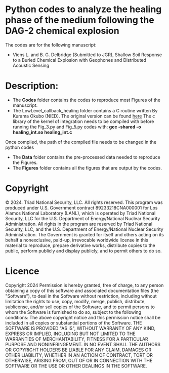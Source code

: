 # Python codes to analyze the healing phase of the medium following the DAG-2 chemical explosion

The codes are for the following manuscript:
- Viens L. and B. G. Delbridge (Submitted to JGR), Shallow Soil Response to a Buried Chemical Explosion with Geophones and Distributed Acoustic Sensing


# Description:

- The **Codes** folder contains the codes to reproduce most Figures of the manuscript.
 - The LowLevel_callback_healing folder contains a C routine written By Kurama Okubo (NIED). The original version can be found [here](https://github.com/kura-okubo/SeisMonitoring_Paper/tree/master/Post/ModelFit/code/LowLevel_callback_healing_distributed)
The c library of the kernel of integration needs to be compiled with before running the Fig_3.py and Fig_5.py codes with: 
   **gcc -shared -o healing_int.so healing_int.c**

Once compiled, the path of the compiled file needs to be changed in the python codes 
- The **Data** folder contains the pre-processed data needed to reproduce the Figures.
- The **Figures** folder contains all the figures that are output by the codes.

# Copyright

© 2024. Triad National Security, LLC. All rights reserved.
This program was produced under U.S. Government contract 89233218CNA000001 for Los Alamos
National Laboratory (LANL), which is operated by Triad National Security, LLC for the U.S.
Department of Energy/National Nuclear Security Administration. All rights in the program are
reserved by Triad National Security, LLC, and the U.S. Department of Energy/National Nuclear
Security Administration. The Government is granted for itself and others acting on its behalf a
nonexclusive, paid-up, irrevocable worldwide license in this material to reproduce, prepare
derivative works, distribute copies to the public, perform publicly and display publicly, and to permit
others to do so.

# Licence

Copyright 2024
Permission is hereby granted, free of charge, to any person obtaining a copy of this software and associated documentation files (the "Software"), to deal in the Software without restriction, including without limitation the rights to use, copy, modify, merge, publish, distribute, sublicense, and/or sell copies of the Software, and to permit persons to whom the Software is furnished to do so, subject to the following conditions:
The above copyright notice and this permission notice shall be included in all copies or substantial portions of the Software.
THE SOFTWARE IS PROVIDED "AS IS", WITHOUT WARRANTY OF ANY KIND, EXPRESS OR
IMPLIED, INCLUDING BUT NOT LIMITED TO THE WARRANTIES OF MERCHANTABILITY,
FITNESS FOR A PARTICULAR PURPOSE AND NONINFRINGEMENT. IN NO EVENT SHALL THE
AUTHORS OR COPYRIGHT HOLDERS BE LIABLE FOR ANY CLAIM, DAMAGES OR OTHER
LIABILITY, WHETHER IN AN ACTION OF CONTRACT, TORT OR OTHERWISE, ARISING FROM,
OUT OF OR IN CONNECTION WITH THE SOFTWARE OR THE USE OR OTHER DEALINGS IN THE
SOFTWARE.
